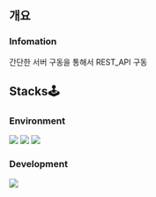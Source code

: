 ## 개요
### Infomation
간단한 서버 구동을 통해서 REST_API 구동

## Stacks🕹
### Environment
<img src="https://img.shields.io/badge/VisualStudioCode-007ACC?style=flat-square&logo=Visual Studio Code&logoColor=white"/> <img src="https://img.shields.io/badge/git-F05032?style=flat-square&logo-=Git&logoColor=white"/> <img src="https://img.shields.io/badge/GitHub-181717?style=flat-square&logo=GitHub&logoColor=white"/>

### Development
<img src="https://img.shields.io/badge/JAVASCRIPT-F7DF1E?style=flat-square&logo=JavaScript&logoColor=white"/>
